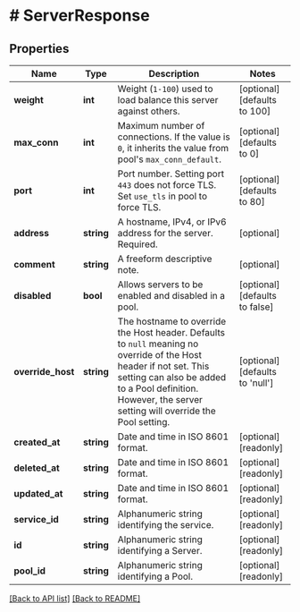 # # ServerResponse

## Properties

Name | Type | Description | Notes
------------ | ------------- | ------------- | -------------
**weight** | **int** | Weight (`1-100`) used to load balance this server against others. | [optional]  [defaults to 100]
**max_conn** | **int** | Maximum number of connections. If the value is `0`, it inherits the value from pool&#39;s `max_conn_default`. | [optional]  [defaults to 0]
**port** | **int** | Port number. Setting port `443` does not force TLS. Set `use_tls` in pool to force TLS. | [optional]  [defaults to 80]
**address** | **string** | A hostname, IPv4, or IPv6 address for the server. Required. | [optional] 
**comment** | **string** | A freeform descriptive note. | [optional] 
**disabled** | **bool** | Allows servers to be enabled and disabled in a pool. | [optional]  [defaults to false]
**override_host** | **string** | The hostname to override the Host header. Defaults to `null` meaning no override of the Host header if not set. This setting can also be added to a Pool definition. However, the server setting will override the Pool setting. | [optional]  [defaults to 'null']
**created_at** | **string** | Date and time in ISO 8601 format. | [optional] [readonly] 
**deleted_at** | **string** | Date and time in ISO 8601 format. | [optional] [readonly] 
**updated_at** | **string** | Date and time in ISO 8601 format. | [optional] [readonly] 
**service_id** | **string** | Alphanumeric string identifying the service. | [optional] [readonly] 
**id** | **string** | Alphanumeric string identifying a Server. | [optional] [readonly] 
**pool_id** | **string** | Alphanumeric string identifying a Pool. | [optional] [readonly] 


[[Back to API list]](../../README.md#endpoints) [[Back to README]](../../README.md)

